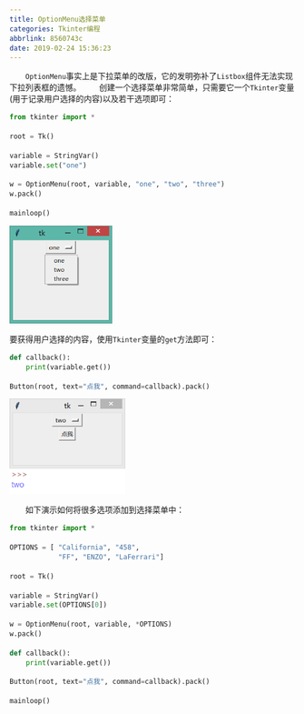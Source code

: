 ```yaml
---
title: OptionMenu选择菜单
categories: Tkinter编程
abbrlink: 8560743c
date: 2019-02-24 15:36:23
---
```

&emsp;&emsp;`OptionMenu`事实上是下拉菜单的改版，它的发明弥补了`Listbox`组件无法实现下拉列表框的遗憾。<!--more-->
&emsp;&emsp;创建一个选择菜单非常简单，只需要它一个`Tkinter`变量(用于记录用户选择的内容)以及若干选项即可：

``` python
from tkinter import *
​
root = Tk()
​
variable = StringVar()
variable.set("one")
​
w = OptionMenu(root, variable, "one", "two", "three")
w.pack()
​
mainloop()
```

<img src="./OptionMenu选择菜单/1.png" height="172" width="181">

要获得用户选择的内容，使用`Tkinter`变量的`get`方法即可：

``` python
def callback():
    print(variable.get())
​
Button(root, text="点我", command=callback).pack()
```

<img src="./OptionMenu选择菜单/2.png" height="168" width="204">

&emsp;&emsp;如下演示如何将很多选项添加到选择菜单中：

``` python
from tkinter import *
​
OPTIONS = [ "California", "458",
            "FF", "ENZO", "LaFerrari"]
​
root = Tk()
​
variable = StringVar()
variable.set(OPTIONS[0])
​
w = OptionMenu(root, variable, *OPTIONS)
w.pack()
​
def callback():
    print(variable.get())
​
Button(root, text="点我", command=callback).pack()
​
mainloop()
```